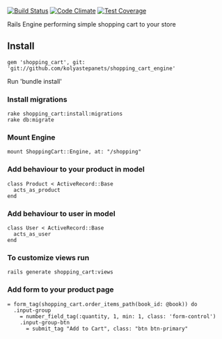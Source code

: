 [![Build Status](https://travis-ci.org/kolyastepanets/shopping_cart_engine.svg?branch=master)](https://travis-ci.org/kolyastepanets/shopping_cart_engine)
[![Code Climate](https://codeclimate.com/repos/56e01578e17dc547dc00add1/badges/7880da470939308950fe/gpa.svg)](https://codeclimate.com/repos/56e01578e17dc547dc00add1/feed)
[![Test Coverage](https://codeclimate.com/repos/56e01578e17dc547dc00add1/badges/7880da470939308950fe/coverage.svg)](https://codeclimate.com/repos/56e01578e17dc547dc00add1/coverage)

Rails Engine performing simple shopping cart to your store

## Install

```
gem 'shopping_cart', git: 'git://github.com/kolyastepanets/shopping_cart_engine'
```

Run 'bundle install'

### Install migrations

```
rake shopping_cart:install:migrations
rake db:migrate
```

### Mount Engine

```
mount ShoppingCart::Engine, at: "/shopping"
```

### Add behaviour to your product in model
```
class Product < ActiveRecord::Base
  acts_as_product
end
```

### Add behaviour to user in model
```
class User < ActiveRecord::Base
  acts_as_user
end
```

### To customize views run
```
rails generate shopping_cart:views
```

### Add form to your product page
```
= form_tag(shopping_cart.order_items_path(book_id: @book)) do
  .input-group
    = number_field_tag(:quantity, 1, min: 1, class: 'form-control')
    .input-group-btn
      = submit_tag "Add to Cart", class: "btn btn-primary"
```

